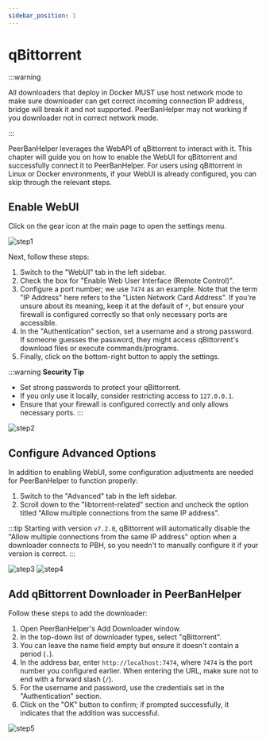 ```yaml
---
sidebar_position: 1
---
```


# qBittorrent

:::warning

All downloaders that deploy in Docker MUST use host network mode to make sure downloader can get correct incoming connection IP address, bridge will break it and not supported. PeerBanHelper may not working if you downloader not in correct network mode.

:::

PeerBanHelper leverages the WebAPI of qBittorrent to interact with it. This chapter will guide you on how to enable the WebUI for qBittorrent and successfully connect it to PeerBanHelper. For users using qBittorrent in Linux or Docker environments, if your WebUI is already configured, you can skip through the relevant steps.

## Enable WebUI

Click on the gear icon at the main page to open the settings menu.

![step1](assets/qBittorrent-step1.png)

Next, follow these steps:

1. Switch to the "WebUI" tab in the left sidebar.
2. Check the box for "Enable Web User Interface (Remote Control)".
3. Configure a port number; we use `7474` as an example. Note that the term "IP Address" here refers to the "Listen Network Card Address". If you're unsure about its meaning, keep it at the default of `*`, but ensure your firewall is configured correctly so that only necessary ports are accessible.
4. In the "Authentication" section, set a username and a strong password. If someone guesses the password, they might access qBittorrent's download files or execute commands/programs.
5. Finally, click on the bottom-right button to apply the settings.

:::warning
**Security Tip**
- Set strong passwords to protect your qBittorrent.
- If you only use it locally, consider restricting access to `127.0.0.1`.
- Ensure that your firewall is configured correctly and only allows necessary ports.
:::

![step2](assets/qBittorrent-step2.png)

## Configure Advanced Options

In addition to enabling WebUI, some configuration adjustments are needed for PeerBanHelper to function properly:

1. Switch to the "Advanced" tab in the left sidebar.
2. Scroll down to the "libtorrent-related" section and uncheck the option titled "Allow multiple connections from the same IP address".

:::tip
Starting with version `v7.2.0`, qBittorrent will automatically disable the "Allow multiple connections from the same IP address" option when a downloader connects to PBH, so you needn't to manually configure it if your version is correct.
:::

![step3](assets/qBittorrent-step3.png)
![step4](assets/qBittorrent-step4.png)

## Add qBittorrent Downloader in PeerBanHelper

Follow these steps to add the downloader:

1. Open PeerBanHelper's Add Downloader window.
2. In the top-down list of downloader types, select "qBittorrent".
3. You can leave the name field empty but ensure it doesn't contain a period (`.`).
4. In the address bar, enter `http://localhost:7474`, where `7474` is the port number you configured earlier. When entering the URL, make sure not to end with a forward slash (`/`).
5. For the username and password, use the credentials set in the "Authentication" section.
6. Click on the "OK" button to confirm; if prompted successfully, it indicates that the addition was successful.

![step5](assets/qBittorrent-step5.png)